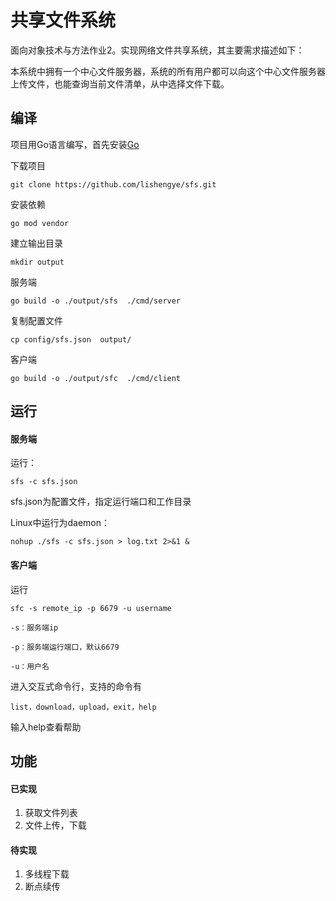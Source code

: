 # 共享文件系统

面向对象技术与方法作业2。实现网络文件共享系统，其主要需求描述如下：

本系统中拥有一个中心文件服务器，系统的所有用户都可以向这个中心文件服务器上传文件，也能查询当前文件清单，从中选择文件下载。

## 编译

项目用Go语言编写，首先安装[Go](https://golang.org/doc/install)

下载项目

```
git clone https://github.com/lishengye/sfs.git
```

安装依赖

```
go mod vendor
```

建立输出目录

```
mkdir output
```

服务端

```
go build -o ./output/sfs  ./cmd/server
```

复制配置文件

```
cp config/sfs.json  output/
```

客户端

```
go build -o ./output/sfc  ./cmd/client
```

## 运行

#### 服务端

运行：

```
sfs -c sfs.json
```

sfs.json为配置文件，指定运行端口和工作目录

Linux中运行为daemon：

```
nohup ./sfs -c sfs.json > log.txt 2>&1 &
```

#### 客户端

运行

```
sfc -s remote_ip -p 6679 -u username

-s：服务端ip

-p：服务端运行端口，默认6679

-u：用户名
```

进入交互式命令行，支持的命令有

```
list，download，upload，exit，help
```

输入help查看帮助

## 功能

#### 已实现

1. 获取文件列表
2. 文件上传，下载

#### 待实现

1. 多线程下载
2. 断点续传